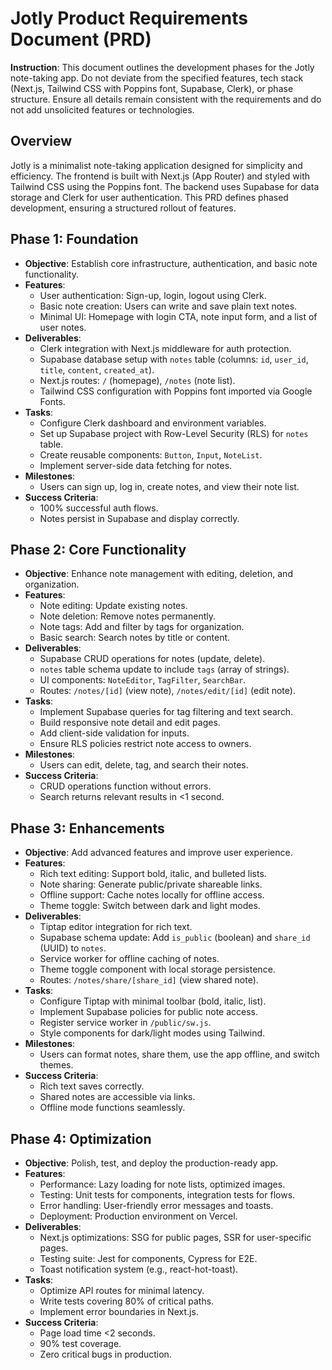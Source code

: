 # Jotly Product Requirements Document (PRD)

**Instruction**: This document outlines the development phases for the Jotly note-taking app. Do not deviate from the specified features, tech stack (Next.js, Tailwind CSS with Poppins font, Supabase, Clerk), or phase structure. Ensure all details remain consistent with the requirements and do not add unsolicited features or technologies.

## Overview

Jotly is a minimalist note-taking application designed for simplicity and efficiency. The frontend is built with Next.js (App Router) and styled with Tailwind CSS using the Poppins font. The backend uses Supabase for data storage and Clerk for user authentication. This PRD defines phased development, ensuring a structured rollout of features.

## Phase 1: Foundation

- **Objective**: Establish core infrastructure, authentication, and basic note functionality.
- **Features**:
  - User authentication: Sign-up, login, logout using Clerk.
  - Basic note creation: Users can write and save plain text notes.
  - Minimal UI: Homepage with login CTA, note input form, and a list of user notes.
- **Deliverables**:
  - Clerk integration with Next.js middleware for auth protection.
  - Supabase database setup with `notes` table (columns: `id`, `user_id`, `title`, `content`, `created_at`).
  - Next.js routes: `/` (homepage), `/notes` (note list).
  - Tailwind CSS configuration with Poppins font imported via Google Fonts.
- **Tasks**:
  - Configure Clerk dashboard and environment variables.
  - Set up Supabase project with Row-Level Security (RLS) for `notes` table.
  - Create reusable components: `Button`, `Input`, `NoteList`.
  - Implement server-side data fetching for notes.
- **Milestones**:
  - Users can sign up, log in, create notes, and view their note list.
- **Success Criteria**:
  - 100% successful auth flows.
  - Notes persist in Supabase and display correctly.

## Phase 2: Core Functionality

- **Objective**: Enhance note management with editing, deletion, and organization.
- **Features**:
  - Note editing: Update existing notes.
  - Note deletion: Remove notes permanently.
  - Note tags: Add and filter by tags for organization.
  - Basic search: Search notes by title or content.
- **Deliverables**:
  - Supabase CRUD operations for notes (update, delete).
  - `notes` table schema update to include `tags` (array of strings).
  - UI components: `NoteEditor`, `TagFilter`, `SearchBar`.
  - Routes: `/notes/[id]` (view note), `/notes/edit/[id]` (edit note).
- **Tasks**:
  - Implement Supabase queries for tag filtering and text search.
  - Build responsive note detail and edit pages.
  - Add client-side validation for inputs.
  - Ensure RLS policies restrict note access to owners.
- **Milestones**:
  - Users can edit, delete, tag, and search their notes.
- **Success Criteria**:
  - CRUD operations function without errors.
  - Search returns relevant results in &lt;1 second.

## Phase 3: Enhancements

- **Objective**: Add advanced features and improve user experience.
- **Features**:
  - Rich text editing: Support bold, italic, and bulleted lists.
  - Note sharing: Generate public/private shareable links.
  - Offline support: Cache notes locally for offline access.
  - Theme toggle: Switch between dark and light modes.
- **Deliverables**:
  - Tiptap editor integration for rich text.
  - Supabase schema update: Add `is_public` (boolean) and `share_id` (UUID) to `notes`.
  - Service worker for offline caching of notes.
  - Theme toggle component with local storage persistence.
  - Routes: `/notes/share/[share_id]` (view shared note).
- **Tasks**:
  - Configure Tiptap with minimal toolbar (bold, italic, list).
  - Implement Supabase policies for public note access.
  - Register service worker in `/public/sw.js`.
  - Style components for dark/light modes using Tailwind.
- **Milestones**:
  - Users can format notes, share them, use the app offline, and switch themes.
- **Success Criteria**:
  - Rich text saves correctly.
  - Shared notes are accessible via links.
  - Offline mode functions seamlessly.

## Phase 4: Optimization

- **Objective**: Polish, test, and deploy the production-ready app.
- **Features**:
  - Performance: Lazy loading for note lists, optimized images.
  - Testing: Unit tests for components, integration tests for flows.
  - Error handling: User-friendly error messages and toasts.
  - Deployment: Production environment on Vercel.
- **Deliverables**:
  - Next.js optimizations: SSG for public pages, SSR for user-specific pages.
  - Testing suite: Jest for components, Cypress for E2E.
  - Toast notification system (e.g., react-hot-toast).
- **Tasks**:
  - Optimize API routes for minimal latency.
  - Write tests covering 80% of critical paths.
  - Implement error boundaries in Next.js.
- **Success Criteria**:
  - Page load time &lt;2 seconds.
  - 90% test coverage.
  - Zero critical bugs in production.
